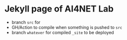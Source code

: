 # Jekyll page of AI4NET Lab

- branch `src` for 
- GH/Action to compile when something is pushed to `src`
- branch `whatever` for compiled `_site` to be deployed
  
